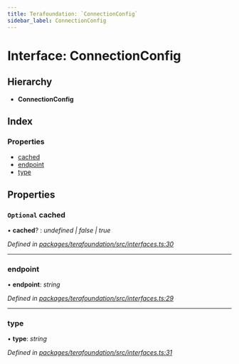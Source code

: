 ```yaml
---
title: Terafoundation: `ConnectionConfig`
sidebar_label: ConnectionConfig
---
```


# Interface: ConnectionConfig

## Hierarchy

* **ConnectionConfig**

## Index

### Properties

* [cached](connectionconfig.md#optional-cached)
* [endpoint](connectionconfig.md#endpoint)
* [type](connectionconfig.md#type)

## Properties

### `Optional` cached

• **cached**? : *undefined | false | true*

*Defined in [packages/terafoundation/src/interfaces.ts:30](https://github.com/terascope/teraslice/blob/b843209f9/packages/terafoundation/src/interfaces.ts#L30)*

___

###  endpoint

• **endpoint**: *string*

*Defined in [packages/terafoundation/src/interfaces.ts:29](https://github.com/terascope/teraslice/blob/b843209f9/packages/terafoundation/src/interfaces.ts#L29)*

___

###  type

• **type**: *string*

*Defined in [packages/terafoundation/src/interfaces.ts:31](https://github.com/terascope/teraslice/blob/b843209f9/packages/terafoundation/src/interfaces.ts#L31)*
